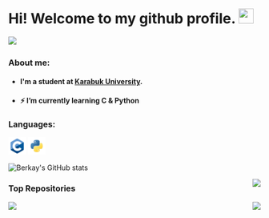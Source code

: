 

# Hi! Welcome to my github profile. <img src="https://media.giphy.com/media/H2zjDfFXWTCSU8LxeB/giphy.gif?cid=ecf05e47oyn9ib20obtrvmd89d1lo2hg3yfcueahsdzjjvt6&rid=giphy.gif&ct=s" align="rigt" width="30" height="30">

![](https://komarev.com/ghpvc/?username=brkykb)
### About me:
- #### I'm a student at [Karabuk University].
[Karabuk University]:"https://www.karabuk.edu.tr"



- #### :zap: I’m currently learning C & Python

 ### Languages:
 <img src="https://raw.githubusercontent.com/github/explore/f3e22f0dca2be955676bc70d6214b95b13354ee8/topics/c/c.png" width="35" height="35" />
<img src="https://raw.githubusercontent.com/github/explore/80688e429a7d4ef2fca1e82350fe8e3517d3494d/topics/python/python.png" width="35" height="35" />

![Berkay's GitHub stats](https://github-readme-stats-sigma-five.vercel.app/api?username=brkykb&show_icons=true&theme=radical)

<a href="https://github.com/brkykb">
  <img align="right" src="https://github-readme-stats-sigma-five.vercel.app/api/top-langs/?username=brkykb&layout=compact&theme=radical"  />
 </a> 



### Top Repositories
<a href="https://github.com/brkykb/C">
  <img align="left" src="https://github-readme-stats.vercel.app/api/pin/?username=brkykb&repo=C&theme=radical"  />
 </a> 


<a href="https://github.com/brkykb/Python">
  <img align="right" src="https://github-readme-stats.vercel.app/api/pin/?username=brkykb&repo=Python&theme=radical" />
</a>






